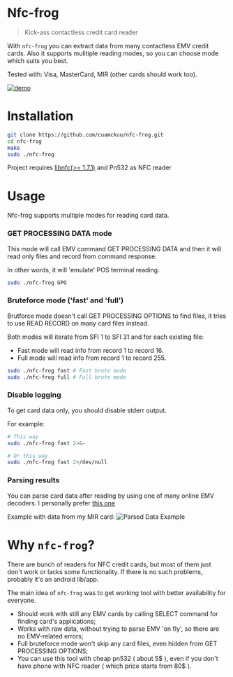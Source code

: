 # Nfc-frog
> Kick-ass contactless credit card reader

With `nfc-frog` you can extract data from many contactless EMV credit cards. Also it supports mulitiple reading modes, so you can choose mode which suits you best.

Tested with: Visa, MasterCard, MIR (other cards should work too).

[![demo](https://asciinema.org/a/ZaCFZU2x9EN5gCAEvogPn4YGm.svg)](https://asciinema.org/a/ZaCFZU2x9EN5gCAEvogPn4YGm?autoplay=1)

# Installation

```bash
git clone https://github.com/cuamckuu/nfc-frog.git
cd nfc-frog
make
sudo ./nfc-frog

```

Project requires [libnfc(>= 1.7.1)](https://github.com/nfc-tools/libnfc#installation) and Pn532 as NFC reader

# Usage

Nfc-frog supports multiple modes for reading card data.

### GET PROCESSING DATA mode

This mode will call EMV command GET PROCESSING DATA and then it will read only files and record from command response.

In other words, it will 'emulate' POS terminal reading.

```bash
sudo ./nfc-frog GPO
```

### Bruteforce mode ('fast' and 'full')

Brutforce mode doesn't call GET PROCESSING OPTIONS to find files, it tries to use READ RECORD on many card files instead.

Both modes will iterate from SFI 1 to SFI 31 and for each existing file:

- Fast mode will read info from record 1 to record 16.
- Full mode will read info from record 1 to record 255.

```bash
sudo ./nfc-frog fast # Fast brute mode
sudo ./nfc-frog full # Full brute mode
```

### Disable logging

To get card data only, you should disable stderr output.

For example:

```bash
# This way
sudo ./nfc-frog fast 2>&-

# Or this way
sudo ./nfc-frog fast 2>/dev/null
```

### Parsing results

You can parse card data after reading by using one of many online EMV decoders. I personally prefer [this one](http://www.emvlab.org/tlvutils/)

Example with data from my MIR card:
![Parsed Data Example](https://pp.userapi.com/c854324/v854324574/acf4c/4t0KRDZhN8o.jpg)

# Why `nfc-frog`?

There are bunch of readers for NFC credit cards, but most of them just don't work or lacks some functionality. If there is no such problems, probably it's an android lib/app.

The main idea of `nfc-frog` was to get working tool with better availability for everyone. 

- Should work with still any EMV cards by calling SELECT command for finding card's applications;
- Works with raw data, without trying to parse EMV 'on fly', so there are no EMV-related errors;
- Full bruteforce mode won't skip any card files, even hidden from GET PROCESSING OPTIONS;
- You can use this tool with cheap pn532 ( about 5$ ), even if you don't have phone with NFC reader ( which price starts from 80$ ).
